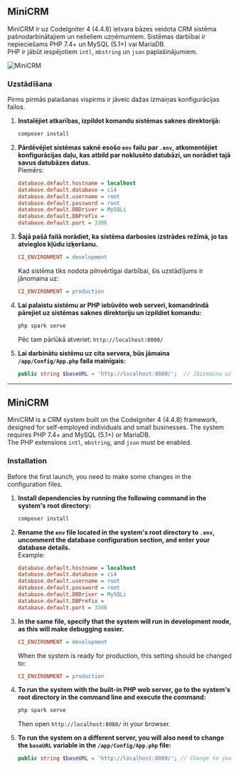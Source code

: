 ## MiniCRM

MiniCRM ir uz CodeIgniter 4 (4.4.8) ietvara bāzes veidota CRM sistēma pašnodarbinātajiem un nelieliem uzņēmumiem. Sistēmas darbībai ir nepieciešams PHP 7.4+ un MySQL (5.1+) vai MariaDB.  
PHP ir jābūt iespējotiem `intl`, `mbstring` un `json` paplašinājumiem.  

![MiniCRM](https://i.imgur.com/z3PCceJ.jpg)  

### Uzstādīšana  

Pirms pirmās palaišanas vispirms ir jāveic dažas izmaiņas konfigurācijas failos.  

1. **Instalējiet atkarības, izpildot komandu sistēmas saknes direktorijā:**  

   ```sh
   composer install
   ```

2. **Pārdēvējiet sistēmas saknē esošo `env` failu par `.env`, atkomentējiet konfigurācijas daļu, kas atbild par noklusēto datubāzi, un norādiet tajā savus datubāzes datus.**  
   Piemērs:  

   ```ini
   database.default.hostname = localhost
   database.default.database = ci4
   database.default.username = root
   database.default.password = root
   database.default.DBDriver = MySQLi
   database.default.DBPrefix =
   database.default.port = 3306
   ```

3. **Šajā pašā failā norādiet, ka sistēma darbosies izstrādes režīmā, jo tas atvieglos kļūdu izķeršanu.**  

   ```ini
   CI_ENVIRONMENT = development
   ```

   Kad sistēma tiks nodota pilnvērtīgai darbībai, šis uzstādījums ir jānomaina uz:  

   ```ini
   CI_ENVIRONMENT = production
   ```

4. **Lai palaistu sistēmu ar PHP iebūvēto web serveri, komandrindā pārejiet uz sistēmas saknes direktoriju un izpildiet komandu:**  

   ```sh
   php spark serve
   ```

   Pēc tam pārlūkā atveriet: `http://localhost:8080/`

5. **Lai darbinātu sistēmu uz cita servera, būs jāmaina `/app/Config/App.php` faila mainīgais:**  

   ```php
   public string $baseURL = 'http://localhost:8080/';  // Jāizmaina uz nepieciešamo URL
   ```

---

## MiniCRM

MiniCRM is a CRM system built on the CodeIgniter 4 (4.4.8) framework, designed for self-employed individuals and small businesses. The system requires PHP 7.4+ and MySQL (5.1+) or MariaDB.  
The PHP extensions `intl`, `mbstring`, and `json` must be enabled.  

### Installation  

Before the first launch, you need to make some changes in the configuration files.  

1. **Install dependencies by running the following command in the system's root directory:**  

   ```sh
   composer install
   ```

2. **Rename the `env` file located in the system's root directory to `.env`, uncomment the database configuration section, and enter your database details.**  
   Example:  

   ```ini
   database.default.hostname = localhost
   database.default.database = ci4
   database.default.username = root
   database.default.password = root
   database.default.DBDriver = MySQLi
   database.default.DBPrefix =
   database.default.port = 3306
   ```

3. **In the same file, specify that the system will run in development mode, as this will make debugging easier.**  

   ```ini
   CI_ENVIRONMENT = development
   ```

   When the system is ready for production, this setting should be changed to:  

   ```ini
   CI_ENVIRONMENT = production
   ```

4. **To run the system with the built-in PHP web server, go to the system's root directory in the command line and execute the command:**  

   ```sh
   php spark serve
   ```

   Then open `http://localhost:8080/` in your browser.  

5. **To run the system on a different server, you will also need to change the `baseURL` variable in the `/app/Config/App.php` file:**  

   ```php
   public string $baseURL = 'http://localhost:8080/'; // Change to your required URL
   ```

